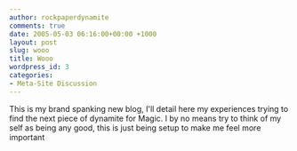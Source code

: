 ```yaml
---
author: rockpaperdynamite
comments: true
date: 2005-05-03 06:16:00+00:00 +1000
layout: post
slug: wooo
title: Wooo
wordpress_id: 3
categories:
- Meta-Site Discussion
---
```


This is my brand spanking new blog, I'll detail here my experiences trying to find the next piece of dynamite for Magic.  I by no means try to think of my self as being any good, this is just being setup to make me feel more important




